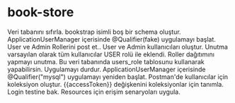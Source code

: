 # book-store


Veri tabanını sıfırla.
bookstrap isimli boş bir schema oluştur.
ApplicationUserManager içerisinde @Qualifier(fake) uygulamayı başlat.
User ve Admin Rollerini post et..
User ve Admin kullanıcıları oluştur.
Unutma varsayılan olarak tüm kullanıcılar USER rolü ile eklendi. Roller dağıtımını yapmayı unutma. Bu veri tabanında users_role tablosunu kullanarak yapabilirsin.
Uygulamayı durdur.
ApplicationUserManager içerisinde @Qualifier("mysql") uygulamayı yeniden başlat.
Postman'de kullanıcılar için koleksiyon oluştur.
{{accessToken}} değişkenini koleksiyonlar için tanımla.
Login testine bak.
Resources için erişim senaryoları uygula.

